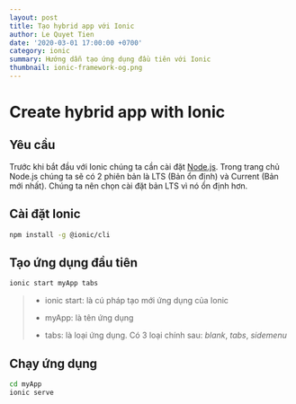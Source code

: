 ```yaml
---
layout: post
title: Tạo hybrid app với Ionic
author: Le Quyet Tien
date: '2020-03-01 17:00:00 +0700'
category: ionic
summary: Hướng dẫn tạo ứng dụng đầu tiên với Ionic
thumbnail: ionic-framework-og.png
---
```


# Create hybrid app with Ionic

## Yêu cầu

Trước khi bắt đầu với Ionic chúng ta cần cài đặt [Node.js](https://nodejs.org/en/). Trong trang chủ Node.js chúng ta sẽ có 2 phiên bản là LTS (Bản ổn định) và Current (Bản mới nhất). Chúng ta nên chọn cài đặt bản LTS vì nó ổn định hơn.

## Cài đặt Ionic

```bash
npm install -g @ionic/cli
```

## Tạo ứng dụng đầu tiên

```bash
ionic start myApp tabs
```

> - ionic start: là cú pháp tạo mới ứng dụng của Ionic
>
> - myApp: là tên ứng dụng
>
> - tabs: là loại ứng dụng. Có 3 loại chính sau: *blank*, *tabs*, *sidemenu*

## Chạy ứng dụng

```bash
cd myApp
ionic serve
```
